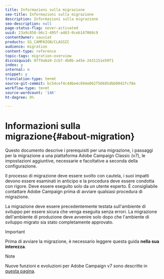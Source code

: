 ```yaml
---
title: Informazioni sulla migrazione
seo-title: Informazioni sulla migrazione
description: Informazioni sulla migrazione
seo-description: null
page-status-flag: never-activated
uuid: 23a9c858-b6c1-495f-a463-0ceb147068c9
contentOwner: sauviat
products: SG_CAMPAIGN/CLASSIC
audience: migration
content-type: reference
topic-tags: migration-overview
discoiquuid: 0ff9a8a9-2cb7-4b0b-a45e-2431151e59f1
index: y
internal: n
snippet: y
translation-type: tm+mt
source-git-commit: bc54cef4c44be4c694e062f56685dbb09d2fcf8e
workflow-type: tm+mt
source-wordcount: '146'
ht-degree: 0%

---
```



# Informazioni sulla migrazione{#about-migration}

Questo documento descrive i prerequisiti per una migrazione, i passaggi per la migrazione a una piattaforma Adobe Campaign Classic (v7), le impostazioni aggiuntive, necessarie e facoltative a seconda della configurazione.

Il processo di migrazione deve essere svolto con cautela, i suoi impatti devono essere esaminati in anticipo e la procedura deve essere condotta con rigore. Deve essere eseguito solo da un utente esperto. È consigliabile contattare  Adobe Campaign prima di avviare qualsiasi procedura di migrazione.

La migrazione deve essere precedentemente testata sull&#39;ambiente di sviluppo per essere sicura che venga eseguita senza errori. La migrazione dell&#39;ambiente di produzione deve avvenire solo dopo che l&#39;ambiente di sviluppo migrato sia stato completamente approvato.

>[!IMPORTANT]
>
>Prima di avviare la migrazione, è necessario leggere questa guida **nella sua interezza**.

>[!NOTE]
>
>Nuove funzioni e evoluzioni per  Adobe Campaign v7 sono descritte in [questa pagina](../../rn/using/latest-release.md).
